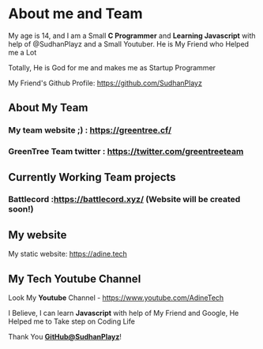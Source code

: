 # About me and Team
My age is 14, and I am a Small **C Programmer** and **Learning Javascript** with help of @SudhanPlayz and a Small Youtuber.
He is My Friend who Helped me a Lot 

Totally, He is God for me and makes me as Startup Programmer

My Friend's Github Profile: https://github.com/SudhanPlayz

## About My Team 
### My team website ;)     : https://greentree.cf/
### GreenTree Team twitter : https://twitter.com/greentreeteam 

## Currently Working Team projects
### Battlecord :https://battlecord.xyz/ (Website will be created soon!)

## My website
My static website: https://adine.tech

## My Tech Youtube Channel 
Look My **Youtube** Channel - https://www.youtube.com/AdineTech

I Believe, I can learn **Javascript** with  help of My Friend and Google, He Helped me to Take step on Coding Life

Thank You **[GitHub@SudhanPlayz](https://github.com/SudhanPlayz)**!
